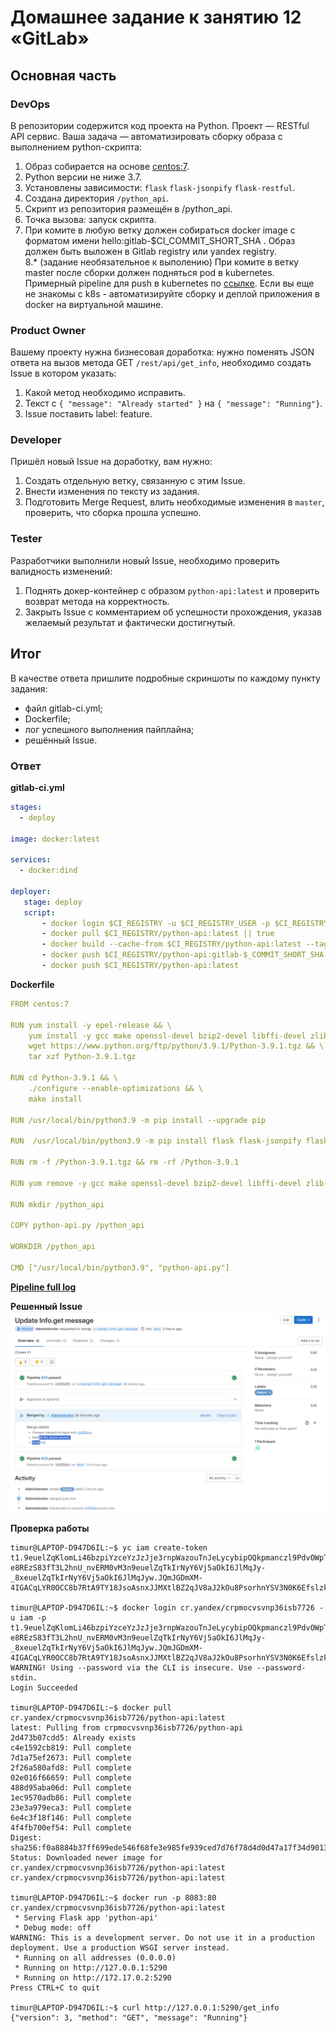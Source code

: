 # Домашнее задание к занятию 12 «GitLab»


## Основная часть

### DevOps

В репозитории содержится код проекта на Python. Проект — RESTful API сервис. Ваша задача — автоматизировать сборку образа с выполнением python-скрипта:

1. Образ собирается на основе [centos:7](https://hub.docker.com/_/centos?tab=tags&page=1&ordering=last_updated).
2. Python версии не ниже 3.7.
3. Установлены зависимости: `flask` `flask-jsonpify` `flask-restful`.
4. Создана директория `/python_api`.
5. Скрипт из репозитория размещён в /python_api.
6. Точка вызова: запуск скрипта.
7. При комите в любую ветку должен собираться docker image с форматом имени hello:gitlab-$CI_COMMIT_SHORT_SHA . Образ должен быть выложен в Gitlab registry или yandex registry.   
8.* (задание необязательное к выполению) При комите в ветку master после сборки должен подняться pod в kubernetes. Примерный pipeline для push в kubernetes по [ссылке](https://github.com/awertoss/devops-netology/blob/main/09-ci-06-gitlab/gitlab-ci.yml).
Если вы еще не знакомы с k8s - автоматизируйте сборку и деплой приложения в docker на виртуальной машине.

### Product Owner

Вашему проекту нужна бизнесовая доработка: нужно поменять JSON ответа на вызов метода GET `/rest/api/get_info`, необходимо создать Issue в котором указать:

1. Какой метод необходимо исправить.
2. Текст с `{ "message": "Already started" }` на `{ "message": "Running"}`.
3. Issue поставить label: feature.

### Developer

Пришёл новый Issue на доработку, вам нужно:

1. Создать отдельную ветку, связанную с этим Issue.
2. Внести изменения по тексту из задания.
3. Подготовить Merge Request, влить необходимые изменения в `master`, проверить, что сборка прошла успешно.


### Tester

Разработчики выполнили новый Issue, необходимо проверить валидность изменений:

1. Поднять докер-контейнер с образом `python-api:latest` и проверить возврат метода на корректность.
2. Закрыть Issue с комментарием об успешности прохождения, указав желаемый результат и фактически достигнутый.

## Итог

В качестве ответа пришлите подробные скриншоты по каждому пункту задания:

- файл gitlab-ci.yml;
- Dockerfile; 
- лог успешного выполнения пайплайна;
- решённый Issue.

### Ответ
**gitlab-ci.yml**  
```yaml
stages:
  - deploy

image: docker:latest

services:
  - docker:dind

deployer:
   stage: deploy
   script:
       - docker login $CI_REGISTRY -u $CI_REGISTRY_USER -p $CI_REGISTRY_PASSWORD
       - docker pull $CI_REGISTRY/python-api:latest || true
       - docker build --cache-from $CI_REGISTRY/python-api:latest --tag $CI_REGISTRY/python-api:gitlab-$CI_COMMIT_SHORT_SHA --tag $CI_REGISTRY/python-api:latest .
       - docker push $CI_REGISTRY/python-api:gitlab-$_COMMIT_SHORT_SHA
       - docker push $CI_REGISTRY/python-api:latest
```

**Dockerfile**
```yaml
FROM centos:7

RUN yum install -y epel-release && \
    yum install -y gcc make openssl-devel bzip2-devel libffi-devel zlib-devel xz-devel wget && \
    wget https://www.python.org/ftp/python/3.9.1/Python-3.9.1.tgz && \
    tar xzf Python-3.9.1.tgz

RUN cd Python-3.9.1 && \
    ./configure --enable-optimizations && \
    make install

RUN /usr/local/bin/python3.9 -m pip install --upgrade pip

RUN  /usr/local/bin/python3.9 -m pip install flask flask-jsonpify flask-restful

RUN rm -f /Python-3.9.1.tgz && rm -rf /Python-3.9.1

RUN yum remove -y gcc make openssl-devel bzip2-devel libffi-devel zlib-devel xz-devel wget

RUN mkdir /python_api

COPY python-api.py /python_api

WORKDIR /python_api

CMD ["/usr/local/bin/python3.9", "python-api.py"]
```

[**Pipeline full log**](pipeline.log)  

**Решенный Issue**  
<img src="issue.png" width=800 />  

**Проверка работы**
```
timur@LAPTOP-D947D6IL:~$ yc iam create-token
t1.9euelZqKlomLi46bzpiYzceYzJzJje3rnpWazouTnJeLycybipOQkpmanczl9PdvOWpT-e8REzS83fT3L2hnU_nvERM0vM3n9euelZqTkIrNyY6Vj5aOkI6JlMqJy-_8xeuelZqTkIrNyY6Vj5aOkI6JlMqJyw.JQmJGDmXM-4IGACqLYR0OCC8b7RtA9TY18JsoAsnxJJMXtlBZ2qJV8aJ2kOu8PsorhnYSV3N0K6EfslzkD0FAQ

timur@LAPTOP-D947D6IL:~$ docker login cr.yandex/crpmocvsvnp36isb7726 -u iam -p t1.9euelZqKlomLi46bzpiYzceYzJzJje3rnpWazouTnJeLycybipOQkpmanczl9PdvOWpT-e8REzS83fT3L2hnU_nvERM0vM3n9euelZqTkIrNyY6Vj5aOkI6JlMqJy-_8xeuelZqTkIrNyY6Vj5aOkI6JlMqJyw.JQmJGDmXM-4IGACqLYR0OCC8b7RtA9TY18JsoAsnxJJMXtlBZ2qJV8aJ2kOu8PsorhnYSV3N0K6EfslzkD0FAQ
WARNING! Using --password via the CLI is insecure. Use --password-stdin.
Login Succeeded

timur@LAPTOP-D947D6IL:~$ docker pull cr.yandex/crpmocvsvnp36isb7726/python-api:latest
latest: Pulling from crpmocvsvnp36isb7726/python-api
2d473b07cdd5: Already exists
c4e1592cb819: Pull complete
7d1a75ef2673: Pull complete
2f26a580afd8: Pull complete
02e016f66659: Pull complete
488d95aba06d: Pull complete
1ec9570adb86: Pull complete
23e3a979eca3: Pull complete
6e4c3f18f146: Pull complete
4f4fb700ef54: Pull complete
Digest: sha256:f0a8884b37ff699ede546f68fe3e985fe939ced7d76f78d4d0d47a17f34d9013
Status: Downloaded newer image for cr.yandex/crpmocvsvnp36isb7726/python-api:latest
cr.yandex/crpmocvsvnp36isb7726/python-api:latest

timur@LAPTOP-D947D6IL:~$ docker run -p 8083:80 cr.yandex/crpmocvsvnp36isb7726/python-api:latest
 * Serving Flask app 'python-api'
 * Debug mode: off
WARNING: This is a development server. Do not use it in a production deployment. Use a production WSGI server instead.
 * Running on all addresses (0.0.0.0)
 * Running on http://127.0.0.1:5290
 * Running on http://172.17.0.2:5290
Press CTRL+C to quit

timur@LAPTOP-D947D6IL:~$ curl http://127.0.0.1:5290/get_info
{"version": 3, "method": "GET", "message": "Running"}
```